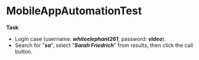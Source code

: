 # MobileAppAutomationTest

**Task**:
* Login case (username: ***whiteelephant261***, password: ***video***).
* Search for "***sa***", select "***Sarah Friedrich***" from results, then click the call button.
